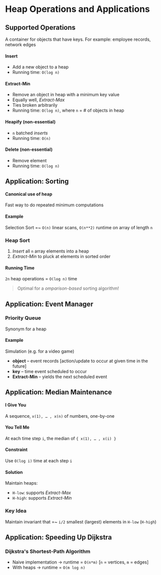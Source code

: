 # Heap Operations and Applications

## Supported Operations

A container for objects that have keys. For example: employee records, network edges

#### Insert

* Add a new object to a heap
* Running time: `O(log n)`

#### Extract-Min

* Remove an object in heap with a minimum key value 
* Equally well, _Extract-Max_
* Ties broken arbitrarily
* Running time: `O(log n)`, where `n` = # of objects in heap

#### Heapify (non-essential)

* `n` batched _inserts_
* Running time: `O(n)`

#### Delete (non-essential)

* Remove element
* Running time: `O(log n)`

## Application: Sorting

#### Canonical use of heap

Fast way to do repeated minimum computations

#### Example

Selection Sort =~ `O(n)` linear scans, `O(n**2)` runtime on array of length `n`

### Heap Sort

1. _Insert_ all `n` array elements into a heap
2. _Extract-Min_ to pluck at elements in sorted order

#### Running Time

`2n` heap operations = `O(log n)` time

> Optimal for a _omparison-based_ sorting algorithm!

## Application: Event Manager

### Priority Queue

Synonym for a heap

#### Example

Simulation (e.g. for a video game)

* **object** &ndash; event records [action/update to occur at given time in the future]
* **key** &ndash; time event scheduled to occur
* **Extract-Min** &ndash; yields the next scheduled event

## Application: Median Maintenance

#### I Give You

A sequence, `x(1), … , x(n)` of numbers, one-by-one

#### You Tell Me

At each time step `i`, the median of `{ x(1), … , x(i) }`

#### Constraint

Use `O(log i)` time at each step `i`

#### Solution

Maintain heaps: 

* `H-low`: supports _Extract-Max_
* `H-high`: supports _Extract-Min_

### Key Idea

Maintain invariant that =~ `i/2` smallest (largest) elements in `H-low` (`H-high`)

## Application: Speeding Up Dijkstra

### Dijkstra's Shortest-Path Algorithm

* Naive implementation -> runtime = `O(n*m)` [`n` = vertices, `m` = edges]
* With heaps -> runtime = `O(m log n)`
